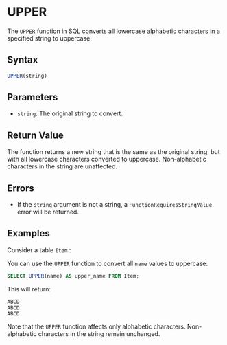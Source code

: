 # UPPER

The `UPPER` function in SQL converts all lowercase alphabetic characters in a specified string to uppercase.

## Syntax

```sql
UPPER(string)
```

## Parameters

- `string`: The original string to convert.

## Return Value

The function returns a new string that is the same as the original string, but with all lowercase characters converted to uppercase. Non-alphabetic characters in the string are unaffected.

## Errors

- If the `string` argument is not a string, a `FunctionRequiresStringValue` error will be returned.

## Examples

Consider a table `Item` :

You can use the `UPPER` function to convert all `name` values to uppercase:

```sql
SELECT UPPER(name) AS upper_name FROM Item;
```

This will return:

```
ABCD
ABCD
ABCD
```

Note that the `UPPER` function affects only alphabetic characters. Non-alphabetic characters in the string remain unchanged.